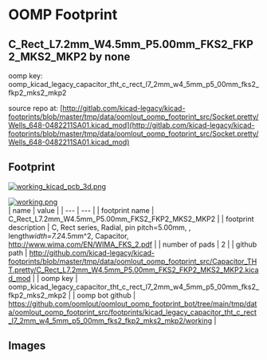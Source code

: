 # OOMP Footprint  
## C_Rect_L7.2mm_W4.5mm_P5.00mm_FKS2_FKP2_MKS2_MKP2  by none  
  
oomp key: oomp_kicad_legacy_capacitor_tht_c_rect_l7_2mm_w4_5mm_p5_00mm_fks2_fkp2_mks2_mkp2  
  
source repo at: [http://gitlab.com/kicad-legacy/kicad-footprints/blob/master/tmp/data/oomlout_oomp_footprint_src/Socket.pretty/Wells_648-0482211SA01.kicad_mod](http://gitlab.com/kicad-legacy/kicad-footprints/blob/master/tmp/data/oomlout_oomp_footprint_src/Socket.pretty/Wells_648-0482211SA01.kicad_mod)  
## Footprint  
  
[![working_kicad_pcb_3d.png](working_kicad_pcb_3d_600.png)](working_kicad_pcb_3d.png)  
  
[![working.png](working_600.png)](working.png)  
| name | value | 
| --- | --- | 
| footprint name | C_Rect_L7.2mm_W4.5mm_P5.00mm_FKS2_FKP2_MKS2_MKP2 | 
| footprint description | C, Rect series, Radial, pin pitch=5.00mm, , length*width=7.2*4.5mm^2, Capacitor, http://www.wima.com/EN/WIMA_FKS_2.pdf | 
| number of pads | 2 | 
| github path | http://github.com/kicad-legacy/kicad-footprints/blob/master/tmp/data/oomlout_oomp_footprint_src/Capacitor_THT.pretty/C_Rect_L7.2mm_W4.5mm_P5.00mm_FKS2_FKP2_MKS2_MKP2.kicad_mod | 
| oomp key | oomp_kicad_legacy_capacitor_tht_c_rect_l7_2mm_w4_5mm_p5_00mm_fks2_fkp2_mks2_mkp2 | 
| oomp bot github | https://github.com/oomlout/oomlout_oomp_footprint_bot/tree/main/tmp/data/oomlout_oomp_footprint_src/footprints/kicad_legacy_capacitor_tht_c_rect_l7_2mm_w4_5mm_p5_00mm_fks2_fkp2_mks2_mkp2/working | 
## Images  
